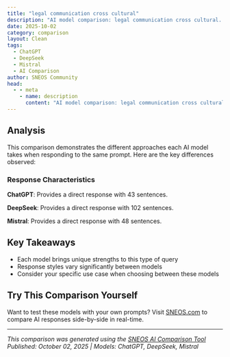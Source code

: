 ```yaml
---
title: "legal communication cross cultural"
description: "AI model comparison: legal communication cross cultural..."
date: 2025-10-02
category: comparison
layout: Clean
tags:
  - ChatGPT
  - DeepSeek
  - Mistral
  - AI Comparison
author: SNEOS Community
head:
  - - meta
    - name: description
      content: "AI model comparison: legal communication cross cultural..."
---
```


<ChatComparison
  title="legal communication cross cultural"
  prompt="legal communication cross cultural"
  :responses='{
    "ChatGPT": "Legal communication in a cross-cultural context involves the exchange of information related to legal matters between people from different cultural backgrounds. It is a specialized area that combines knowledge of law, language, and cultural norms to ensure clear, accurate, and effective communication. Here are some key points and considerations about cross-cultural legal communication:\n\n### Key Aspects of Cross-Cultural Legal Communication\n\n1. **Language Differences**\n   - Legal terminology is often complex and specific to each legal system.\n   - Translating legal terms requires not just linguistic skills but also a thorough understanding of legal concepts.\n   - Misinterpretations can lead to significant legal consequences.\n\n2. **Cultural Norms and Practices**\n   - Different cultures have different norms regarding communication styles (direct vs. indirect), formality, and negotiation tactics.\n   - Understanding cultural attitudes towards authority, contracts, and dispute resolution is important.\n   - Awareness of cultural differences can prevent misunderstandings.\n\n3. **Legal Systems and Frameworks**\n   - Legal systems vary widely (e.g., common law, civil law, religious law).\n   - Cross-cultural legal communication requires familiarity with the relevant legal framework of the other party.\n   - Differences in legal procedures and concepts should be communicated clearly.\n\n4. **Ethical Considerations**\n   - Confidentiality, attorney-client privilege, and ethical duty may be treated differently across jurisdictions.\n   - Ensuring ethical standards are maintained while respecting cultural differences.\n\n5. **Practical Communication Strategies**\n   - Use plain language and avoid jargon when possible.\n   - Employ qualified legal translators or interpreters.\n   - Provide clarifications and summaries to confirm understanding.\n   - Be patient and open to questions.\n   - Use written communication to complement oral exchanges for clarity.\n\n6. **Examples of Cross-Cultural Legal Communication Contexts**\n   - International contracts and business negotiations.\n   - Immigration law and legal aid for foreign nationals.\n   - Dispute resolution involving parties from different countries.\n   - Transnational litigation and arbitration.\n   - Legal consultancy for multinational companies.\n\n### Tips for Effective Cross-Cultural Legal Communication\n\n- Research the other party\u2019s cultural and legal background.\n- Engage cultural mediators or legal experts from the relevant culture.\n- Be aware of non-verbal communication differences.\n- Foster a respectful and open environment to encourage dialogue.\n- Confirm mutual understanding frequently.\n- Adapt communication style to suit cultural expectations while maintaining legal accuracy.\n\n### Conclusion\n\nCross-cultural legal communication is critical in our globalized world. Legal professionals must be culturally sensitive and linguistically competent to navigate the complexities of international legal interactions successfully. Understanding cultural differences and legal nuances helps prevent conflicts, facilitates cooperation, and promotes justice.\n\n---\n\nIf you want, I can provide specific examples, frameworks, or strategies for cross-cultural legal communication. Let me know!",
    "DeepSeek": "Of course. This is a critical and complex topic. **Legal communication across cultures** refers to the exchange of legal information, concepts, and strategies between individuals or entities from different cultural backgrounds, where culture profoundly influences language, non-verbal cues, values, and the very understanding of law itself.\n\nEffective cross-cultural legal communication is not just about language translation; it\u0027s about bridging vastly different worldviews to ensure clarity, fairness, and justice.\n\nHere is a breakdown of the key challenges, cultural dimensions, and practical strategies.\n\n---\n\n### Key Challenges in Cross-Cultural Legal Communication\n\n1.  **Language and Legal Terminology:**\n    *   **Untranslatable Concepts:** Many legal terms (e.g., \u0022due process,\u0022 \u0022estoppel,\u0022 \u0022good faith\u0022) have no direct equivalent in other languages. A literal translation can be meaningless or misleading.\n    *   **Precision vs. Ambiguity:** Common law systems (e.g., US, UK) rely on precise, often lengthy, contractual language to cover all contingencies. Civil law systems (e.g., France, Germany) and many high-context cultures may rely more on general principles and the intent of the parties, viewing overly detailed contracts as a sign of distrust.\n\n2.  **Communication Styles:**\n    *   **Direct vs. Indirect:** In direct cultures (e.g., US, Germany), being straightforward is valued. In indirect cultures (e.g., Japan, Korea), communication is nuanced, and \u0022no\u0022 is often implied to avoid confrontation. A direct \u0022This claim is without merit\u0022 may be seen as unacceptably aggressive.\n    *   **High-Context vs. Low-Context:** In high-context cultures (e.g., China, Arab countries), meaning is derived from context\u2014relationships, non-verbal cues, and social hierarchy. In low-context cultures (e.g., Switzerland, Scandinavia), meaning is explicitly stated in the words themselves. A lawyer from a low-context culture may miss crucial signals embedded in the *way* something is said by a high-context counterpart.\n\n3.  **Differing Legal Systems and Concepts:**\n    *   **Common Law vs. Civil Law:** This fundamental difference affects everything from how a case is argued (precedent vs. codified statutes) to the role of a lawyer (adversarial vs. inquisitorial).\n    *   **Relationship vs. Rule-Based Law:** In some cultures, the law is secondary to personal relationships and social harmony (*Guanxi* in China, *Jentinho* in Brazil). A contract may be seen as the beginning of a relationship, subject to renegotiation as circumstances change, not as a fixed, unchangeable document.\n\n4.  **Non-Verbal Communication:**\n    *   **Body Language:** Gestures, eye contact, and personal space have different meanings. For example, prolonged eye contact is a sign of confidence in the West but can be seen as challenging or disrespectful in many Asian and African cultures.\n    *   **Silence:** In Western cultures, silence in a negotiation is often uncomfortable and a tactic to concede. In Japanese culture, silence (*chinmoku*) is a valued form of communication, indicating thoughtfulness and respect.\n\n5.  **Cultural Values and Assumptions:**\n    *   **Individualism vs. Collectivism:** An individualistic culture prioritizes individual rights and autonomy. A collectivist culture prioritizes group harmony and family/community obligations. This affects litigation strategies, settlement decisions, and the very definition of a \u0022client\u0022 (is it the individual or the family?).\n    *   **Attitudes Toward Time (Monochronic vs. Polychronic):** Monochronic cultures (e.g., North America, Northern Europe) view time as linear and sequential, emphasizing deadlines and punctuality. Polychronic cultures (e.g., Latin America, Middle East) see time as fluid, with relationships often taking precedence over schedules. This can lead to major frustrations regarding court deadlines, meeting times, and the pace of proceedings.\n\n---\n\n### Practical Strategies for Effective Cross-Cultural Legal Communication\n\n1.  **Cultural Due Diligence:**\n    *   **For Lawyers:** Before engaging, research your counterpart\u0027s cultural background, legal system, and business practices. Don\u0027t rely on stereotypes; use this as a starting point for understanding.\n    *   **For Clients:** Educate your client about potential cultural differences in the legal process to manage expectations.\n\n2.  **Use Qualified Interpreters and Translators:**\n    *   **Never rely on a bilingual family member or junior staff.** Use certified legal interpreters and translators who understand the terminology and the ethical requirement for accuracy and confidentiality. Brief them on the case context beforehand.\n\n3.  **Develop Cultural Self-Awareness:**\n    *   Recognize your own cultural biases and communication style. Understand that your way is not the only or \u0022correct\u0022 way; it is simply one approach.\n\n4.  **Prioritize Clarity and Simplicity:**\n    *   Use plain language where possible. Avoid legalese, idioms, and slang. When a complex legal term is necessary, take time to explain its meaning clearly.\n    *   Use \u0022teach-back\u0022 methods: \u0022Could you please explain your understanding of this clause back to me to ensure we are aligned?\u0022\n\n5.  **Focus on Building Relationships:**\n    *   In many cultures, trust is a prerequisite for business, not a result of it. Invest time in relationship-building meetings (which may not seem directly \u0022productive\u0022 from a Western view) before diving into legal specifics.\n\n6.  **Practice Active and Patient Listening:**\n    *   Listen not just to the words, but for the intent, the pauses, and the context. Be patient with different communication paces and styles. Confirm understanding frequently.\n\n7.  **Draft Contracts and Documents with Cross-Cultural Readability:**\n    *   Consider using recitals or preambles to establish the relationship and intent of the parties, which can be highly valued in relationship-based cultures.\n    *   Be explicit about governing law and dispute resolution mechanisms (e.g., arbitration in a neutral venue).\n\n---\n\n### Real-World Scenarios\n\n*   **Scenario 1: Negotiation**\n    *   **US Lawyer (Direct/Low-Context):** \u0022Your offer is unacceptable. We need a 15% price reduction.\u0022\n    *   **Japanese Counterpart (Indirect/High-Context):** \u0022That is a very interesting proposal. We will need to consider it very carefully.\u0022 (Meaning: \u0022No.\u0022).\n    *   **Strategy:** The US lawyer should listen for the indirect \u0022no,\u0022 avoid pressing for an immediate direct answer, and instead ask open-ended questions about their concerns.\n\n*   **Scenario 2: Client Interview**\n    *   **A Lawyer** from an individualistic culture is advising a client from a collectivist culture on a will. The client is hesitant to make decisions without consulting extended family members, whom the lawyer does not view as parties to the case.\n    *   **Strategy:** The lawyer should acknowledge the role of the family and, with the client\u0027s permission, find a way to incorporate their input or at least ensure the client feels comfortable discussing the matter with them first.\n\n### Conclusion\n\nIn our globalized world, **cultural competence is no longer a \u0022soft skill\u0022 but a core component of legal competency.** Failure to navigate cross-cultural communication can lead to misunderstandings, failed negotiations, legal malpractice, and injustice. By moving beyond a purely technical view of the law and embracing a culturally intelligent approach, legal professionals can better serve their clients and uphold the principles of justice across borders.",
    "Mistral": "Legal communication in a cross-cultural context involves navigating the complexities of different legal systems, languages, and cultural norms. Effective cross-cultural legal communication is crucial for ensuring that legal processes are understood and respected by all parties involved. Here are some key considerations:\n\n### 1. **Understanding Legal Systems**\n   - **Different Legal Traditions**: Be aware of the differences between common law, civil law, and other legal systems. Each has its own principles, procedures, and terminology.\n   - **Jurisdictional Differences**: Understand the specific laws and regulations of the jurisdictions involved. What is legal in one country may be illegal in another.\n\n### 2. **Language Barriers**\n   - **Translation and Interpretation**: Ensure accurate translation of legal documents and interpretation during meetings or court proceedings. Legal terminology can be highly specialized and nuanced.\n   - **Clarity and Simplicity**: Use clear and simple language to avoid misunderstandings. Avoid legal jargon that may not translate well.\n\n### 3. **Cultural Sensitivity**\n   - **Cultural Norms**: Be aware of cultural norms and values that may affect communication. For example, some cultures may place a high value on formality and hierarchy, while others may be more informal.\n   - **Non-Verbal Communication**: Pay attention to non-verbal cues, which can vary significantly across cultures. Body language, eye contact, and gestures can convey different meanings.\n\n### 4. **Ethical Considerations**\n   - **Confidentiality**: Ensure that confidentiality is maintained, especially when dealing with sensitive information. Different cultures may have varying expectations regarding privacy and confidentiality.\n   - **Bias and Prejudice**: Be mindful of potential biases and prejudices that may affect communication and decision-making.\n\n### 5. **Negotiation and Mediation**\n   - **Cultural Differences in Negotiation**: Understand that negotiation styles can vary widely. Some cultures may prefer direct, confrontational approaches, while others may favor indirect, consensus-building methods.\n   - **Mediation Techniques**: Adapt mediation techniques to fit the cultural context. For example, in some cultures, a third-party mediator may be more effective than direct negotiation between parties.\n\n### 6. **Documentation and Contracts**\n   - **Legal Documentation**: Ensure that legal documents are drafted in a way that is understandable to all parties. This may involve using bilingual or multilingual documents.\n   - **Contract Enforceability**: Be aware of the enforceability of contracts in different jurisdictions. Some legal systems may have specific requirements for contract validity.\n\n### 7. **Technology and Communication**\n   - **Virtual Meetings**: Use technology effectively for virtual meetings and communications. Ensure that all parties have access to the necessary tools and understand how to use them.\n   - **Data Security**: Protect the security and integrity of data, especially when communicating across borders.\n\n### 8. **Training and Education**\n   - **Cultural Training**: Provide training for legal professionals on cross-cultural communication and sensitivity.\n   - **Continuous Learning**: Stay updated on changes in legal systems and cultural practices in different regions.\n\n### 9. **Legal Representation**\n   - **Local Counsel**: Consider engaging local counsel who are familiar with the legal system and cultural norms of the jurisdiction.\n   - **Client Communication**: Ensure that clients understand the legal process and their rights and obligations. Use culturally appropriate methods of communication.\n\n### 10. **Conflict Resolution**\n   - **Cultural Approaches to Conflict**: Understand that different cultures may have different approaches to conflict resolution. Some may prefer formal legal processes, while others may favor informal mediation.\n   - **Fairness and Justice**: Ensure that conflict resolution processes are fair and just, taking into account cultural differences.\n\nEffective cross-cultural legal communication requires a combination of legal expertise, cultural sensitivity, and adaptability. By understanding and respecting the cultural context, legal professionals can facilitate more effective and equitable legal processes."
  }'
  published-date="00:38"
/>

## Analysis

This comparison demonstrates the different approaches each AI model takes when responding to the same prompt. Here are the key differences observed:

### Response Characteristics

**ChatGPT**: Provides a direct response with 43 sentences. 

**DeepSeek**: Provides a direct response with 102 sentences. 

**Mistral**: Provides a direct response with 48 sentences. 

## Key Takeaways

- Each model brings unique strengths to this type of query
- Response styles vary significantly between models
- Consider your specific use case when choosing between these models

## Try This Comparison Yourself

Want to test these models with your own prompts? Visit [SNEOS.com](https://sneos.com) to compare AI responses side-by-side in real-time.

---

*This comparison was generated using the [SNEOS AI Comparison Tool](https://sneos.com)*
*Published: October 02, 2025 | Models: ChatGPT, DeepSeek, Mistral*
